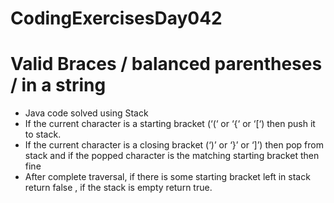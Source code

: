 # CodingExercisesDay042
# Valid Braces /   balanced parentheses / in a string
- Java code solved using Stack
- If the current character is a starting bracket (‘(‘ or ‘{‘ or ‘[‘) then push it to stack.
- If the current character is a closing bracket (‘)’ or ‘}’ or ‘]’) then pop from stack and if the popped character is the matching starting bracket then fine
- After complete traversal, if there is some starting bracket left in stack return false , if the stack is empty return true.
